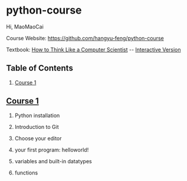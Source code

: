 # python-course
Hi, MaoMaoCai

Course Website: https://github.com/hangyu-feng/python-course

Textbook:  [How to Think Like a Computer Scientist](https://openbookproject.net/thinkcs/python/english3e/) -- [Interactive Version](https://runestone.academy/runestone/books/published/thinkcspy/index.html)


## Table of Contents

1. [Course 1](#course-1)

## [Course 1](course-contents/course-1)

1. Python installation

1. Introduction to Git

1. Choose your editor

1. your first program: helloworld!

1. variables and built-in datatypes

1. functions
